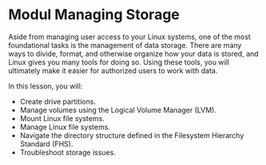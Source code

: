 # Modul Managing Storage

Aside from managing user access to your Linux systems, one of the most foundational tasks is the management of data storage. There are many ways to divide, format, and otherwise organize how your data is stored, and Linux gives you many tools for doing so. Using these tools, you will ultimately make it easier for authorized users to work with data.

In this lesson, you will:

-   Create drive partitions.
-   Manage volumes using the Logical Volume Manager (LVM).
-   Mount Linux file systems.
-   Manage Linux file systems.
-   Navigate the directory structure defined in the Filesystem Hierarchy Standard (FHS).
-   Troubleshoot storage issues.